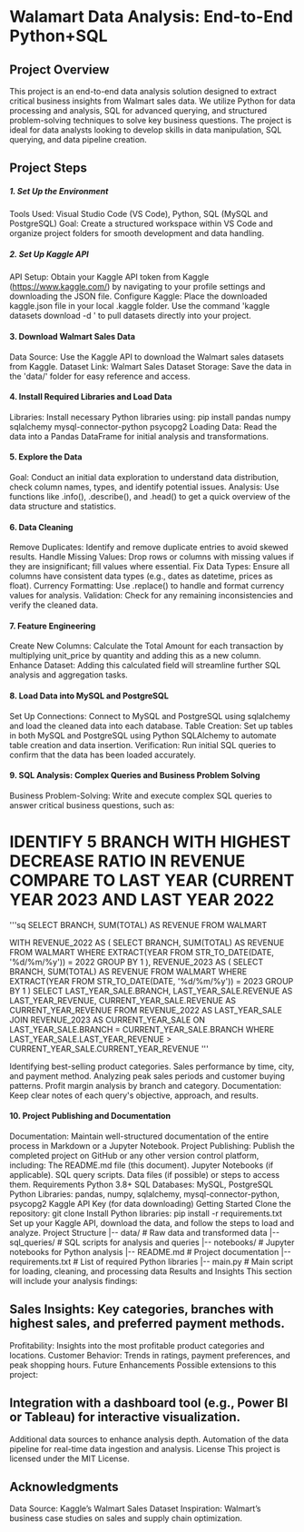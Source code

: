# Walamart Data Analysis: End-to-End Python+SQL
## Project Overview 

This project is an end-to-end data analysis solution designed to extract critical business insights from Walmart sales data. We utilize Python for data processing and analysis, SQL for advanced querying, and structured problem-solving techniques to solve key business questions. The project is ideal for data analysts looking to develop skills in data manipulation, SQL querying, and data pipeline creation.

## Project Steps
##### 1. Set Up the Environment
Tools Used: Visual Studio Code (VS Code), Python, SQL (MySQL and PostgreSQL)
Goal: Create a structured workspace within VS Code and organize project folders for smooth development and data handling.
##### 2. Set Up Kaggle API
API Setup: Obtain your Kaggle API token from Kaggle (https://www.kaggle.com/) by navigating to your profile settings and downloading the JSON file.
Configure Kaggle:
Place the downloaded kaggle.json file in your local .kaggle folder.
Use the command 'kaggle datasets download -d <dataset-path>' to pull datasets directly into your project.

#### 3. Download Walmart Sales Data
Data Source: Use the Kaggle API to download the Walmart sales datasets from Kaggle.
Dataset Link: Walmart Sales Dataset 
Storage: Save the data in the 'data/' folder for easy reference and access.

#### 4. Install Required Libraries and Load Data
Libraries: Install necessary Python libraries using:
pip install pandas numpy sqlalchemy mysql-connector-python psycopg2
Loading Data: Read the data into a Pandas DataFrame for initial analysis and transformations.

#### 5. Explore the Data
Goal: Conduct an initial data exploration to understand data distribution, check column names, types, and identify potential issues.
Analysis: Use functions like .info(), .describe(), and .head() to get a quick overview of the data structure and statistics.

#### 6. Data Cleaning
Remove Duplicates: Identify and remove duplicate entries to avoid skewed results.
Handle Missing Values: Drop rows or columns with missing values if they are insignificant; fill values where essential.
Fix Data Types: Ensure all columns have consistent data types (e.g., dates as datetime, prices as float).
Currency Formatting: Use .replace() to handle and format currency values for analysis.
Validation: Check for any remaining inconsistencies and verify the cleaned data.

#### 7. Feature Engineering
Create New Columns: Calculate the Total Amount for each transaction by multiplying unit_price by quantity and adding this as a new column.
Enhance Dataset: Adding this calculated field will streamline further SQL analysis and aggregation tasks.
#### 8. Load Data into MySQL and PostgreSQL
Set Up Connections: Connect to MySQL and PostgreSQL using sqlalchemy and load the cleaned data into each database.
Table Creation: Set up tables in both MySQL and PostgreSQL using Python SQLAlchemy to automate table creation and data insertion.
Verification: Run initial SQL queries to confirm that the data has been loaded accurately.

#### 9. SQL Analysis: Complex Queries and Business Problem Solving
Business Problem-Solving: Write and execute complex SQL queries to answer critical business questions, such as:
# IDENTIFY 5 BRANCH WITH HIGHEST DECREASE RATIO IN REVENUE COMPARE TO LAST YEAR (CURRENT YEAR 2023 AND LAST YEAR 2022
'''sq
SELECT 
	BRANCH,
    SUM(TOTAL) AS REVENUE
FROM WALMART

WITH REVENUE_2022
AS
(
	SELECT 
		BRANCH,
        SUM(TOTAL) AS REVENUE
	FROM WALMART
	WHERE EXTRACT(YEAR FROM STR_TO_DATE(DATE, '%d/%m/%y')) = 2022
	GROUP BY 1
),
REVENUE_2023
AS
(
	SELECT 
		BRANCH,
        SUM(TOTAL) AS REVENUE
	FROM WALMART
	WHERE EXTRACT(YEAR FROM STR_TO_DATE(DATE, '%d/%m/%y')) = 2023
	GROUP BY 1
)
SELECT 
	LAST_YEAR_SALE.BRANCH,
	LAST_YEAR_SALE.REVENUE AS LAST_YEAR_REVENUE,
	CURRENT_YEAR_SALE.REVENUE AS CURRENT_YEAR_REVENUE
FROM REVENUE_2022 AS LAST_YEAR_SALE
JOIN REVENUE_2023 AS CURRENT_YEAR_SALE
ON LAST_YEAR_SALE.BRANCH = CURRENT_YEAR_SALE.BRANCH
WHERE LAST_YEAR_SALE.LAST_YEAR_REVENUE > CURRENT_YEAR_SALE.CURRENT_YEAR_REVENUE 
'''

Identifying best-selling product categories.
Sales performance by time, city, and payment method.
Analyzing peak sales periods and customer buying patterns.
Profit margin analysis by branch and category.
Documentation: Keep clear notes of each query's objective, approach, and results.

#### 10. Project Publishing and Documentation
Documentation: Maintain well-structured documentation of the entire process in Markdown or a Jupyter Notebook.
Project Publishing: Publish the completed project on GitHub or any other version control platform, including:
The README.md file (this document).
Jupyter Notebooks (if applicable).
SQL query scripts.
Data files (if possible) or steps to access them.
Requirements
Python 3.8+
SQL Databases: MySQL, PostgreSQL
Python Libraries:
pandas, numpy, sqlalchemy, mysql-connector-python, psycopg2
Kaggle API Key (for data downloading)
Getting Started
Clone the repository:
git clone <repo-url>
Install Python libraries:
pip install -r requirements.txt
Set up your Kaggle API, download the data, and follow the steps to load and analyze.
Project Structure
|-- data/                     # Raw data and transformed data
|-- sql_queries/              # SQL scripts for analysis and queries
|-- notebooks/                # Jupyter notebooks for Python analysis
|-- README.md                 # Project documentation
|-- requirements.txt          # List of required Python libraries
|-- main.py                   # Main script for loading, cleaning, and processing data
Results and Insights
This section will include your analysis findings:

## Sales Insights: Key categories, branches with highest sales, and preferred payment methods.
Profitability: Insights into the most profitable product categories and locations.
Customer Behavior: Trends in ratings, payment preferences, and peak shopping hours.
Future Enhancements
Possible extensions to this project:

## Integration with a dashboard tool (e.g., Power BI or Tableau) for interactive visualization.
Additional data sources to enhance analysis depth.
Automation of the data pipeline for real-time data ingestion and analysis.
License
This project is licensed under the MIT License.

## Acknowledgments
Data Source: Kaggle’s Walmart Sales Dataset
Inspiration: Walmart’s business case studies on sales and supply chain optimization.
